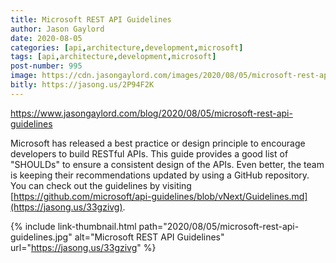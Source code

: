 ```yaml
---
title: Microsoft REST API Guidelines
author: Jason Gaylord
date: 2020-08-05
categories: [api,architecture,development,microsoft]
tags: [api,architecture,development,microsoft]
post-number: 995
image: https://cdn.jasongaylord.com/images/2020/08/05/microsoft-rest-api-guidelines.jpg
bitly: https://jasong.us/2P94F2K
---
```


https://www.jasongaylord.com/blog/2020/08/05/microsoft-rest-api-guidelines

Microsoft has released a best practice or design principle to encourage developers to build RESTful APIs. This guide provides a good list of "SHOULDs" to ensure a consistent design of the APIs. Even better, the team is keeping their recommendations updated by using a GitHub repository. You can check out the guidelines by visiting [https://github.com/microsoft/api-guidelines/blob/vNext/Guidelines.md](https://jasong.us/33gzivg).

{% include link-thumbnail.html path="2020/08/05/microsoft-rest-api-guidelines.jpg" alt="Microsoft REST API Guidelines" url="https://jasong.us/33gzivg" %}